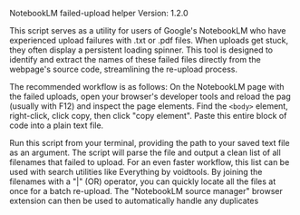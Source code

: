 
NotebookLM failed-upload helper
Version: 1.2.0

This script serves as a utility for users of Google's NotebookLM who have
experienced upload failures with .txt or .pdf files. When uploads get stuck,
they often display a persistent loading spinner. This tool is designed to
identify and extract the names of these failed files directly from the
webpage's source code, streamlining the re-upload process.

The recommended workflow is as follows: On the NotebookLM page with the failed
uploads, open your browser's developer tools and reload the pag (usually with F12)
and inspect the page elements. Find the `<body>` element, right-click, click copy, then 
click "copy element". Paste this entire block of code into a plain text file.

Run this script from your terminal, providing the path to your saved text file
as an argument. The script will parse the file and output a clean list of all
filenames that failed to upload. For an even faster workflow, this list can be
used with search utilities like Everything by voidtools. By joining the
filenames with a "|" (OR) operator, you can quickly locate all the files at
once for a batch re-upload. The "NotebookLM source manager" browser extension
can then be used to automatically handle any duplicates
